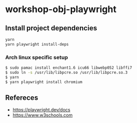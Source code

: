 # workshop-obj-playwright

## Install project dependencies

```sh
yarn
yarn playwright install-deps
```

### Arch linux specific setup

```sh
$ sudo pamac install enchant1.6 icu66 libwebp052 libffi7
$ sudo ln -s /usr/lib/libpcre.so /usr/lib/libpcre.so.3
$ yarn
$ yarn playwright install chromium
```

## Refereces
- https://playwright.dev/docs
- https://www.w3schools.com